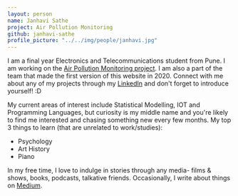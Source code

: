 ```yaml
---
layout: person
name: Janhavi Sathe
project: Air Pollution Monitoring
github: janhavi-sathe
profile_picture: "../../img/people/janhavi.jpg"
---
```

I am a final year Electronics and Telecommunications student from Pune. I am working on the [Air Pollution Monitoring project](https://github.com/algoasylum/PollutionMonitoringKit_InitialSetupPackage). I am also a part of the team that made the first version of this website in 2020. Connect with me about any of my projects through my [LinkedIn](https://www.linkedin.com/in/janhavi-sathe/) and don't forget to introduce yourself! :D

My current areas of interest include Statistical Modelling, IOT and Programming Languages, but curiosity is my middle name and you're likely to find me interested and chasing something new every few months. 
My top 3 things to learn (that are unrelated to work/studies):
- Psychology
- Art History
- Piano

In my free time, I love to indulge in stories through any media- films & shows, books, podcasts, talkative friends. 
Occasionally, I write about things on [Medium](https://medium.com/@janhavi.sathe).

